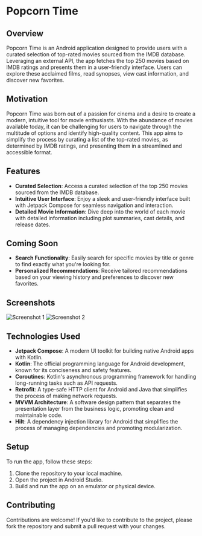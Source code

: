 # Popcorn Time

## Overview
Popcorn Time is an Android application designed to provide users with a curated selection of top-rated movies sourced from the IMDB database. Leveraging an external API, the app fetches the top 250 movies based on IMDB ratings and presents them in a user-friendly interface. Users can explore these acclaimed films, read synopses, view cast information, and discover new favorites.

## Motivation
Popcorn Time was born out of a passion for cinema and a desire to create a modern, intuitive tool for movie enthusiasts. With the abundance of movies available today, it can be challenging for users to navigate through the multitude of options and identify high-quality content. This app aims to simplify the process by curating a list of the top-rated movies, as determined by IMDB ratings, and presenting them in a streamlined and accessible format.

## Features
- **Curated Selection**: Access a curated selection of the top 250 movies sourced from the IMDB database.
- **Intuitive User Interface**: Enjoy a sleek and user-friendly interface built with Jetpack Compose for seamless navigation and interaction.
- **Detailed Movie Information**: Dive deep into the world of each movie with detailed information including plot summaries, cast details, and release dates.

## Coming Soon
- **Search Functionality**: Easily search for specific movies by title or genre to find exactly what you're looking for.
- **Personalized Recommendations**: Receive tailored recommendations based on your viewing history and preferences to discover new favorites.

## Screenshots

![Screenshot 1](screenshots/screenshot1.png)   ![Screenshot 2](screenshots/screenshot2.png)

## Technologies Used
- **Jetpack Compose**: A modern UI toolkit for building native Android apps with Kotlin.
- **Kotlin**: The official programming language for Android development, known for its conciseness and safety features.
- **Coroutines**: Kotlin's asynchronous programming framework for handling long-running tasks such as API requests.
- **Retrofit**: A type-safe HTTP client for Android and Java that simplifies the process of making network requests.
- **MVVM Architecture**: A software design pattern that separates the presentation layer from the business logic, promoting clean and maintainable code.
- **Hilt**: A dependency injection library for Android that simplifies the process of managing dependencies and promoting modularization.

## Setup
To run the app, follow these steps:
1. Clone the repository to your local machine.
2. Open the project in Android Studio.
3. Build and run the app on an emulator or physical device.

## Contributing
Contributions are welcome! If you'd like to contribute to the project, please fork the repository and submit a pull request with your changes.
